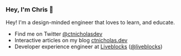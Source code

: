 ### Hey, I'm Chris 👋

Hey! I'm a design-minded engineer that loves to learn, and educate. 

- Find me on Twitter [@ctnicholasdev](https://twitter.com/ctnicholasdev)
- Interactive articles on my blog [ctnicholas.dev](https://www.ctnicholas.dev/)
- Developer experience engineer at [Liveblocks](https://liveblocks.io) ([@liveblocks](https://github.com/liveblocks))

<!--
**CTNicholas/ctnicholas** is a ✨ _special_ ✨ repository because its `README.md` (this file) appears on your GitHub profile.

Here are some ideas to get you started:

- 🔭 I’m currently working on ...
- 🌱 I’m currently learning ...
- 👯 I’m looking to collaborate on ...
- 🤔 I’m looking for help with ...
- 💬 Ask me about ...
- 📫 How to reach me: ...
- 😄 Pronouns: ...
- ⚡ Fun fact: ...
-->
